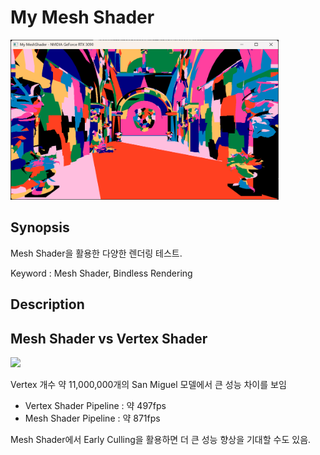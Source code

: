 # My Mesh Shader

<img src="../../screenshots/MyMeshShader_Meshlets.jpg" height="256px">

## Synopsis
Mesh Shader을 활용한 다양한 렌더링 테스트.

Keyword : Mesh Shader, Bindless Rendering

## Description


## Mesh Shader vs Vertex Shader
<img src="./MeshShaderCompare.jpg" height="256px">

Vertex 개수 약 11,000,000개의 San Miguel 모델에서 큰 성능 차이를 보임

- Vertex Shader Pipeline : 약 497fps
- Mesh Shader Pipeline : 약 871fps

Mesh Shader에서 Early Culling을 활용하면 더 큰 성능 향상을 기대할 수도 있음.